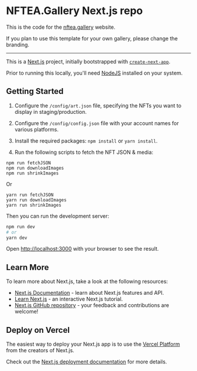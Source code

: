 # NFTEA.Gallery Next.js repo

This is the code for the [nftea.gallery](https://nftea.gallery) website.

If you plan to use this template for your own gallery, please change the branding.

---

This is a [Next.js](https://nextjs.org/) project, initially bootstrapped with [`create-next-app`](https://github.com/vercel/next.js/tree/canary/packages/create-next-app).

Prior to running this locally, you'll need [NodeJS](https://nodejs.org/en/download) installed on your system.

## Getting Started

1. Configure the `/config/art.json` file, specifying the NFTs you want to display in staging/production. 

2. Configure the `/config/config.json` file with your account names for various platforms.

3. Install the required packages: `npm install` or `yarn install`.

4. Run the following scripts to fetch the NFT JSON & media:

```
npm run fetchJSON
npm run downloadImages
npm run shrinkImages
```

Or

```
yarn run fetchJSON
yarn run downloadImages
yarn run shrinkImages
```

Then you can run the development server:

```bash
npm run dev
# or
yarn dev
```

Open [http://localhost:3000](http://localhost:3000) with your browser to see the result.

## Learn More

To learn more about Next.js, take a look at the following resources:

- [Next.js Documentation](https://nextjs.org/docs) - learn about Next.js features and API.
- [Learn Next.js](https://nextjs.org/learn) - an interactive Next.js tutorial.
- [Next.js GitHub repository](https://github.com/vercel/next.js/) - your feedback and contributions are welcome!

## Deploy on Vercel

The easiest way to deploy your Next.js app is to use the [Vercel Platform](https://vercel.com/new?utm_medium=default-template&filter=next.js&utm_source=create-next-app&utm_campaign=create-next-app-readme) from the creators of Next.js.

Check out the [Next.js deployment documentation](https://nextjs.org/docs/deployment) for more details.
